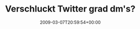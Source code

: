 ---
retweeted: false
source: <a href="http://twitter.com" rel="nofollow">Twitter Web Client</a>
entities:
  hashtags:
  - text: twidroid
    indices:
    - '54'
    - '63'
  symbols: []
  user_mentions: []
  urls: []
display_text_range:
- '0'
- '124'
favorite_count: '0'
id_str: '1294013875'
truncated: false
retweet_count: '0'
id: '1294013875'
created_at: Sat Mar 07 20:59:54 +0000 2009
favorited: false
full_text: 'Verschluckt Twitter grad dm''s? Dachte erst es läge an #twidroid, aber
  das Webinterface hat irgendwie auch nix übermittelt...'
lang: de
tags:
- twidroid
- pesos:twitter
date: '2009-03-07T20:59:54+00:00'
src: https://twitter.com/bascht/status/1294013875
original_url: https://twitter.com/bascht/status/1294013875
type: twitter_tweet
text: 'Verschluckt Twitter grad dm''s? Dachte erst es läge an #twidroid, aber das
  Webinterface hat irgendwie auch nix übermittelt...'
title: 'Verschluckt Twitter grad dm''s? '

---
